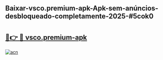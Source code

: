 ## Baixar-vsco.premium-apk-Apk-sem-anúncios-desbloqueado-completamente-2025-#5cok0

# <h2><a href="https://ainizakaria.my?title=vsco.premium-apk&ref=22M">🔗👉 🔴 vsco.premium-apk</a></h2>

[![acn](https://github.com/user-attachments/assets/0f9c940e-d8b0-45ae-aac7-cd30a18b3e1c)](https://ainizakaria.my?title=vsco.premium-apk&ref=22M)

